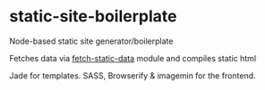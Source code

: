# static-site-boilerplate

Node-based static site generator/boilerplate

Fetches data via [fetch-static-data](https://github.com/watkinshughes/fetch-static-data) module and compiles static html

Jade for templates. SASS, Browserify & imagemin for the frontend.
